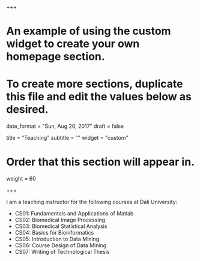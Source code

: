 +++
# An example of using the custom widget to create your own homepage section.
# To create more sections, duplicate this file and edit the values below as desired.

date_format = "Sun, Aug 20, 2017"
draft = false

title = "Teaching"
subtitle = ""
widget = "custom"

# Order that this section will appear in.
weight = 60

+++


I am a teaching instructor for the following courses at Dali University:

- CS01: Fundamentals and Applications of Matlab 
- CS02: Biomedical Image Processing
- CS03: Biomedical Statistical Analysis
- CS04: Basics for Bioinformatics
- CS05: Introduction to Data Mining
- CS06: Course Design of Data Mining
- CS07: Writing of Technological Thesis
